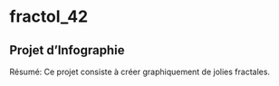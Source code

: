 # fractol_42

## Projet d’Infographie

Résumé: Ce projet consiste à créer graphiquement de jolies fractales.
